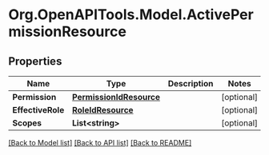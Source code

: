 
# Org.OpenAPITools.Model.ActivePermissionResource

## Properties

Name | Type | Description | Notes
------------ | ------------- | ------------- | -------------
**Permission** | [**PermissionIdResource**](PermissionIdResource.md) |  | [optional] 
**EffectiveRole** | [**RoleIdResource**](RoleIdResource.md) |  | [optional] 
**Scopes** | **List&lt;string&gt;** |  | [optional] 

[[Back to Model list]](../README.md#documentation-for-models)
[[Back to API list]](../README.md#documentation-for-api-endpoints)
[[Back to README]](../README.md)

